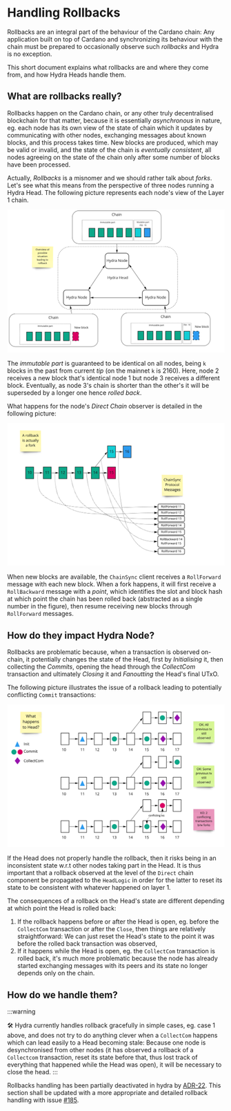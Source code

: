 # Handling Rollbacks

Rollbacks are an integral part of the behaviour of the Cardano chain: Any application built on top of Cardano and synchronizing its behaviour with the chain must be prepared to occasionally observe such _rollbacks_ and Hydra is no exception.

This short document explains what rollbacks are and where they come from, and how Hydra Heads handle them.

## What are rollbacks really?

Rollbacks happen on the Cardano chain, or any other truly decentralised blockchain for that matter, because it is essentially  _asynchronous_ in nature, eg. each node has its own view of the state of chain which it updates by communicating with other nodes, exchanging messages about known blocks, and this process takes time. New blocks are produced, which may be valid or invalid, and the state of the chain is _eventually consistent_, all nodes agreeing on the state of the chain only after some number of blocks have been processed.

Actually, _Rollbacks_ is a misnomer and we should rather talk about _forks_. Let's see what this means from the perspective of three nodes running a Hydra Head. The following picture represents each node's view of the Layer 1 chain.

![](rollbacks-1.jpg)

The _immutable part_ is guaranteed to be identical on all nodes, being `k` blocks in the past from current _tip_ (on the mainnet `k` is 2160). Here, node 2 receives a new block that's identical node 1 but node 3 receives a different block. Eventually, as node 3's chain is shorter than the other's it will be superseded by a longer one hence _rolled back_.

What happens for the node's _Direct Chain_ observer is detailed in the following picture:

![](rollbacks-2.jpg)

When new blocks are available, the `ChainSync` client receives a `RollForward` message with each new block. When a fork happens, it will first receive a `RollBackward` message with a _point_, which identifies the slot and block hash at which point the chain has been rolled back (abstracted as a single number in the figure), then resume receiving new blocks through `RollForward` messages.

## How do they impact Hydra Node?

Rollbacks are problematic because, when a transaction is observed on-chain, it potentially changes the state of the Head, first by _Initialising_ it, then collecting the _Commits_, opening the head through the _CollectCom_ transaction and ultimately _Closing_ it and _Fanoutting_ the Head's final UTxO.

The following picture illustrates the issue of a rollback leading to potentially conflicting `Commit`  transactions:

![](rollbacks-3.jpg)

If the Head does not properly handle the rollback, then it risks being in an inconsistent state w.r.t other nodes taking part in the Head. It is thus important that a rollback observed at the level of the `Direct` chain component be propagated to the `HeadLogic` in order for the latter to reset its state to be consistent with whatever happened on layer 1.

The consequences of a rollback on the Head's state are different depending at which point the Head is rolled back:
1. If the rollback happens before or after the Head is open, eg. before the `CollectCom` transaction or after the `Close`, then things are relatively straightforward: We can just reset the Head's state to the point it was before the rolled back transaction was observed,
2. If it happens while the Head is open, eg. the `CollectCom` transaction is rolled back, it's much more problematic because the node has already started exchanging messages with its peers and its state no longer depends only on the chain.

## How do we handle them?

:::warning

🛠 Hydra currently handles rollback gracefully in simple cases, eg. case 1 above, and does not try to do anything clever when a `CollectCom` happens which can lead easily to a Head becoming stale: Because one node is desynchronised from other nodes (it has observed a rollback of a `Collectcom` transaction, reset its state before that, thus lost track of everything that happened while the Head was open), it will be necessary to close the head.
:::

Rollbacks handling has been partially deactivated in hydra by [ADR-22](https://github.com/input-output-hk/hydra/blob/master/docs/adr/2023-04-26_022-single-state.md). This section shall be updated with a more appropriate and detailed rollback handling with issue [#185](https://github.com/input-output-hk/hydra/issues/185).
